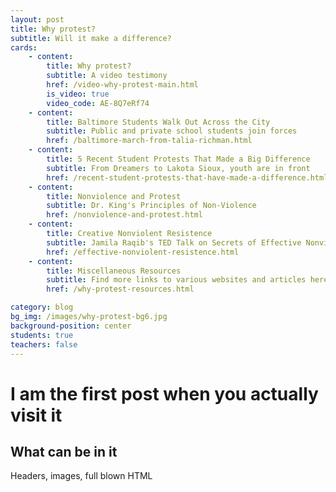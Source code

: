 ```yaml
---
layout: post
title: Why protest?
subtitle: Will it make a difference?
cards:
    - content: 
        title: Why protest?
        subtitle: A video testimony   
        href: /video-why-protest-main.html
        is_video: true
        video_code: AE-8Q7eRf74
    - content: 
        title: Baltimore Students Walk Out Across the City
        subtitle: Public and private school students join forces
        href: /baltimore-march-from-talia-richman.html
    - content: 
        title: 5 Recent Student Protests That Made a Big Difference
        subtitle: From Dreamers to Lakota Sioux, youth are in front
        href: /recent-student-protests-that-have-made-a-difference.html 
    - content: 
        title: Nonviolence and Protest
        subtitle: Dr. King's Principles of Non-Violence
        href: /nonviolence-and-protest.html 
    - content: 
        title: Creative Nonviolent Resistence
        subtitle: Jamila Raqib's TED Talk on Secrets of Effective Nonviolence
        href: /effective-nonviolent-resistence.html
    - content: 
        title: Miscellaneous Resources
        subtitle: Find more links to various websites and articles here.
        href: /why-protest-resources.html

category: blog
bg_img: /images/why-protest-bg6.jpg
background-position: center
students: true
teachers: false
---
```


I am the first post when you actually visit it
==============================================

## What can be in it

Headers, images, full blown HTML
